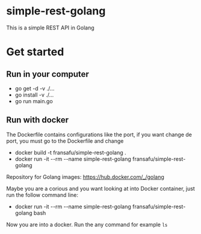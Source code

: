 # simple-rest-golang

This is a simple REST API in Golang

# Get started

## Run in your computer

* go get -d -v ./...
* go install -v ./...
* go run main.go

## Run with docker

The Dockerfile contains configurations like the port, if you want change de port, you must go to the Dockerfile and change

* docker build -t fransafu/simple-rest-golang .
* docker run -it --rm --name simple-rest-golang fransafu/simple-rest-golang

Repository for Golang images: https://hub.docker.com/_/golang

Maybe you are a corious and you want looking at into Docker container, just run the follow command line:

* docker run -it --rm --name simple-rest-golang fransafu/simple-rest-golang bash

Now you are into a docker. Run the any command for example `ls`
